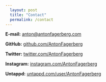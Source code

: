 ```yaml
---
  layout: post
  title: "Contact"
  permalink: /contact
---
```


__E-mail:__ [anton@antonfagerberg.com](mailto:anton@antonfagerberg.com)

__GitHub:__ [github.com/AntonFagerberg](https://github.com/AntonFagerberg)

__Twitter:__ [twitter.com/AntonFagerberg](https://twitter.com/AntonFagerberg)

__Instagram:__ [instagram.com/AntonFagerberg](https://instagram.com/AntonFagerberg)

__Untappd:__ [untappd.com/user/AntonFagerberg](https://untappd.com/user/AntonFagerberg)
